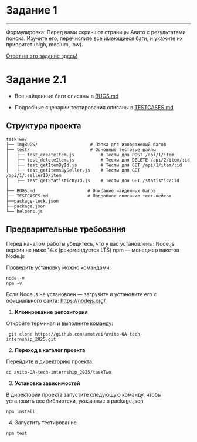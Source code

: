 # Задание 1
----------------------------------------------
Формулировка: Перед вами скриншот страницы Авито с результатами поиска. Изучите его, перечислите все имеющиеся баги, и укажите их приоритет (high, medium, low).

[Ответ на это задание здесь!](taskOne/BugReport.md)


# Задание 2.1

- Все найденные баги описаны в [BUGS.md](taskTwo/BUGS.md)

- Подробные сценарии тестирования описаны в [TESTCASES.md](taskTwo/TESTCASES.md)

## Структура проекта
```
taskTwo/
├── imgBUGS/                    # Папка для изображений багов
├── test/                       # Основные тестовые файлы
│   ├── test_createItem.js          # Тесты для POST /api/1/item
│   ├── test_deleteItem.js          # Тесты для DELETE /api/2/item/:id
│   ├── test_getItemById.js         # Тесты для GET /api/1/item/:id
│   ├── test_getItemsBySeller.js    # Тесты для GET /api/1/:sellerID/item
│   ├── test_getStatisticById.js    # Тесты для GET /statistic/:id
│
├── BUGS.md                    # Описание найденных багов
├── TESTCASES.md               # Подробное описание тест-кейсов
├──package-lock.json
├──package.json
└── helpers.js             
```
## Предварительные требования
Перед началом работы убедитесь, что у вас установлены:
Node.js версии не ниже 14.x (рекомендуется LTS)
npm — менеджер пакетов Node.js

Проверить установку можно командами:
```
node -v
npm -v
```
Если Node.js не установлен — загрузите и установите его с официального сайта: https://nodejs.org/

1. **Клонирование репозитория**

Откройте терминал и выполните команду:
   ```
    git clone https://github.com/amotvei/avito-QA-tech-internship_2025.git
   ```

2. **Переход в каталог проекта**

Перейдите в директорию проекта:
```
cd avito-QA-tech-internship_2025/taskTwo
```

3. **Установка зависимостей**

В директории проекта запустите следующую команду, чтобы установить все библиотеки, указанные в package.json 
```
npm install
```

4. Запустить тестирование
```
npm test

```
   

